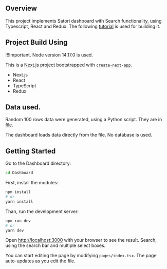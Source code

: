 ## Overview
This project implements Satori dashboard with Search functionality,
using Typescript, React and Redux.
The following [tutorial](https://www.youtube.com/watch?v=sm7XTZ9MH2A) is used for building it.

## Project Build Using
!!!Important. Node version 14.17.0 is used.

This is a [Next.js](https://nextjs.org/) project bootstrapped with [`create-next-app`](https://github.com/vercel/next.js/tree/canary/packages/create-next-app).
* Next.js
* React
* TypeScript
* Redux

## Data used.
Random 100 rows data were generated, using a Python script. They are in [file](Dashboard/src/data/mock_transactions.js).

The dashboard loads data directly from the file. No database is used.

## Getting Started

Go to the Dashboard directory:

```bash
cd Dashboard
```

First, install the modules:

```bash
npm install
# or
yarn install
```

Than, run the development server:

```bash
npm run dev
# or
yarn dev
```

Open [http://localhost:3000](http://localhost:3000) with your browser to see the result. Search, using the search bar and multiple select boxes.

You can start editing the page by modifying `pages/index.tsx`. The page auto-updates as you edit the file.
